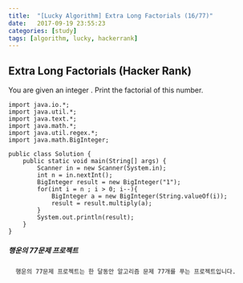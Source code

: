 ```yaml
---
title:  "[Lucky Algorithm] Extra Long Factorials (16/77)"
date:   2017-09-19 23:55:23
categories: [study]
tags: [algorithm, lucky, hackerrank]
---
```

## Extra Long Factorials (Hacker Rank)
You are given an integer . Print the factorial of this number.

```
import java.io.*;
import java.util.*;
import java.text.*;
import java.math.*;
import java.util.regex.*;
import java.math.BigInteger;

public class Solution {
    public static void main(String[] args) {
        Scanner in = new Scanner(System.in);
        int n = in.nextInt();
        BigInteger result = new BigInteger("1");
        for(int i = n ; i > 0; i--){
            BigInteger a = new BigInteger(String.valueOf(i));
            result = result.multiply(a);
        }
        System.out.println(result);
    }
}

```

##### 행운의 77문제 프로젝트
```
  행운의 77문제 프로젝트는 한 달동안 알고리즘 문제 77개를 푸는 프로젝트입니다.
```
